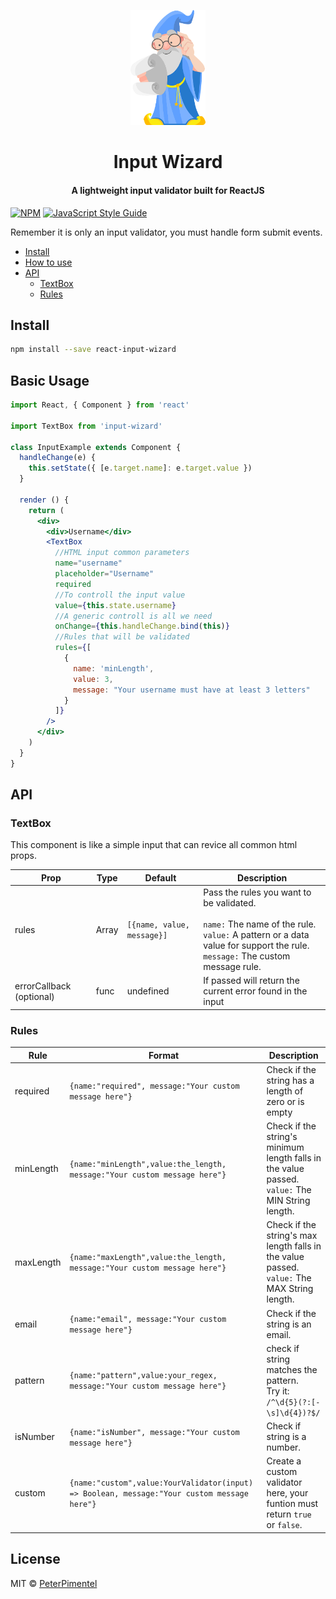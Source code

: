 <p align="center">
    <img src="./docs/assets/wizard.png" alt="React chat logo" width="120"/>
</p>
<h1 align="center" style="border-bottom: none;">Input Wizard</h1>

<h4 align="center">A lightweight input validator built for ReactJS</h4>

[![NPM](https://img.shields.io/npm/v/react-input-wizard.svg)](https://www.npmjs.com/package/react-input-wizard) [![JavaScript Style Guide](https://img.shields.io/badge/code_style-standard-brightgreen.svg)](https://standardjs.com)

Remember it is only an input validator, you must handle form submit events.

- [Install](#install)
- [How to use](#basic-usage)
- [API](#api)
    - [TextBox](#textbox)
    - [Rules](#rules)

## <a name="install"></a>Install

```bash
npm install --save react-input-wizard
```
## <a name="basic-usage"></a>Basic Usage

```jsx
import React, { Component } from 'react'

import TextBox from 'input-wizard'

class InputExample extends Component {
  handleChange(e) {
    this.setState({ [e.target.name]: e.target.value })
  }

  render () {
    return (
      <div>
        <div>Username</div>
        <TextBox
          //HTML input common parameters
          name="username"
          placeholder="Username"
          required
          //To controll the input value
          value={this.state.username}
          //A generic controll is all we need
          onChange={this.handleChange.bind(this)}
          //Rules that will be validated
          rules={[
            {
              name: 'minLength',
              value: 3,
              message: "Your username must have at least 3 letters"
            }
          ]}
        />
      </div>
    )
  }
}
```

## <a name="api"></a>API

### <a name="textbox"></a>TextBox

This component is like a simple input that can revice all common html props.


| Prop          | Type    | Default        | Description                                                                                                           |
| ------------- | ------- | -------------- | --------------------------------------------------------------------------------------------------------------------- |
| rules      | Array    | ```[{name, value, message}]``` | Pass the rules you want to be validated.<br><br> ```name:``` The name of the rule.<br>  ```value:``` A pattern or a data value for support the rule.<br> ```message:``` The custom message rule.||
| errorCallback (optional) | func  | undefined             | If passed will return the current error found in the input                                                                     |

### <a name="rules"></a>Rules

|Rule   |Format   |Description   |
|---|---|---|
|required   | ```{name:"required", message:"Your custom message here"}```|Check if the string has a length of zero or is empty|
|minLength   | ```{name:"minLength",value:the_length, message:"Your custom message here"}```|Check if the string's minimum length falls in the value passed. <br> ```value:``` The MIN String length.|
|maxLength   | ```{name:"maxLength",value:the_length, message:"Your custom message here"}```|Check if the string's max length falls in the value passed. <br> ```value:``` The MAX String length.|
|email   | ```{name:"email", message:"Your custom message here"}```|Check if the string is an email.|
| pattern| ```{name:"pattern",value:your_regex, message:"Your custom message here"}```|check if string matches the pattern.<br> Try it: ```/^\d{5}(?:[-\s]\d{4})?$/```|
|isNumber| ```{name:"isNumber", message:"Your custom message here"}```|Check if string is a number.|
|custom| ```{name:"custom",value:YourValidator(input) => Boolean, message:"Your custom message here"}```|Create a custom validator here, your funtion must return ```true``` or ```false```.|
## License

MIT © [PeterPimentel](https://github.com/PeterPimentel)
